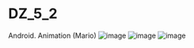 # DZ_5_2
Android. Animation (Mario)
![image](https://user-images.githubusercontent.com/58872563/76679771-4c5d1c80-660d-11ea-98f7-4e7b9c62a106.png)
![image](https://user-images.githubusercontent.com/58872563/76679790-77e00700-660d-11ea-9c36-b75ff63e1f67.png)
![image](https://user-images.githubusercontent.com/58872563/76679807-9fcf6a80-660d-11ea-9fff-bfb97d5cf78c.png)
